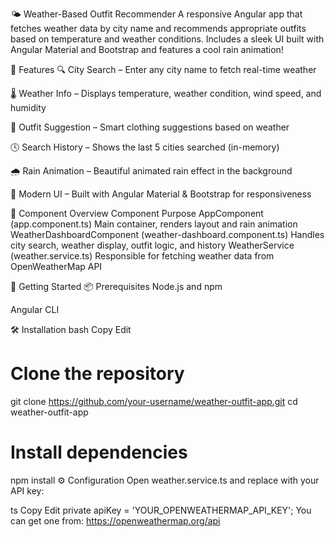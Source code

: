 🌤️ Weather-Based Outfit Recommender
A responsive Angular app that fetches weather data by city name and recommends appropriate outfits based on temperature and weather conditions. Includes a sleek UI built with Angular Material and Bootstrap and features a cool rain animation!

🧩 Features
🔍 City Search – Enter any city name to fetch real-time weather

🌡️ Weather Info – Displays temperature, weather condition, wind speed, and humidity

🧥 Outfit Suggestion – Smart clothing suggestions based on weather

🕓 Search History – Shows the last 5 cities searched (in-memory)

🌧️ Rain Animation – Beautiful animated rain effect in the background

💅 Modern UI – Built with Angular Material & Bootstrap for responsiveness

🧱 Component Overview
Component	Purpose
AppComponent (app.component.ts)	Main container, renders layout and rain animation
WeatherDashboardComponent (weather-dashboard.component.ts)	Handles city search, weather display, outfit logic, and history
WeatherService (weather.service.ts)	Responsible for fetching weather data from OpenWeatherMap API

🚀 Getting Started
📦 Prerequisites
Node.js and npm

Angular CLI

🛠️ Installation
bash
Copy
Edit
# Clone the repository
git clone https://github.com/your-username/weather-outfit-app.git
cd weather-outfit-app

# Install dependencies
npm install
⚙️ Configuration
Open weather.service.ts and replace with your API key:

ts
Copy
Edit
private apiKey = 'YOUR_OPENWEATHERMAP_API_KEY';
You can get one from: https://openweathermap.org/api

